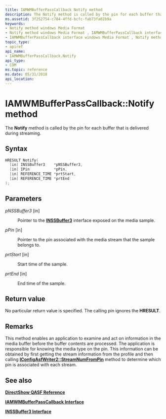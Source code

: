 ```yaml
---
title: IAMWMBufferPassCallback Notify method
description: The Notify method is called by the pin for each buffer that is delivered during streaming.
ms.assetid: 3f252754-c784-4ffd-bcfc-fab73fa02b9a
keywords:
- Notify method windows Media Format
- Notify method windows Media Format , IAMWMBufferPassCallback interface
- IAMWMBufferPassCallback interface windows Media Format , Notify method
topic_type:
- apiref
api_name:
- IAMWMBufferPassCallback.Notify
api_type:
- COM
ms.topic: reference
ms.date: 05/31/2018
api_location: 
---
```


# IAMWMBufferPassCallback::Notify method

The **Notify** method is called by the pin for each buffer that is delivered during streaming.

## Syntax


```C++
HRESULT Notify(
  [in] INSSBuffer3    *pNSSBuffer3,
  [in] IPin           *pPin,
  [in] REFERENCE_TIME *prtStart,
  [in] REFERENCE_TIME *prtEnd
);
```



## Parameters

<dl> <dt>

*pNSSBuffer3* \[in\]
</dt> <dd>

Pointer to the [**INSSBuffer3**](/windows/desktop/api/wmsbuffer/nn-wmsbuffer-inssbuffer3) interface exposed on the media sample.

</dd> <dt>

*pPin* \[in\]
</dt> <dd>

Pointer to the pin associated with the media stream that the sample belongs to.

</dd> <dt>

*prtStart* \[in\]
</dt> <dd>

Start time of the sample.

</dd> <dt>

*prtEnd* \[in\]
</dt> <dd>

End time of the sample.

</dd> </dl>

## Return value

No particular return value is specified. The calling pin ignores the **HRESULT**.

## Remarks

This method enables an application to examine and act on information in the media buffer before the buffer contents are processed. The application is responsible for knowing the media type on the pin. This information can be obtained by first getting the stream information from the profile and then calling [**IConfigAsfWriter2::StreamNumFromPin**](iconfigasfwriter2-streamnumfrompin.md) method to determine which pin is associated with each stream.

## See also

<dl> <dt>

[**DirectShow QASF Reference**](directshow-qasf-reference.md)
</dt> <dt>

[**IAMWMBufferPassCallback Interface**](https://msdn.microsoft.com/library/Dd798277(v=VS.85).aspx)
</dt> <dt>

[**INSSBuffer3 Interface**](/windows/desktop/api/wmsbuffer/nn-wmsbuffer-inssbuffer3)
</dt> </dl>

 

 




